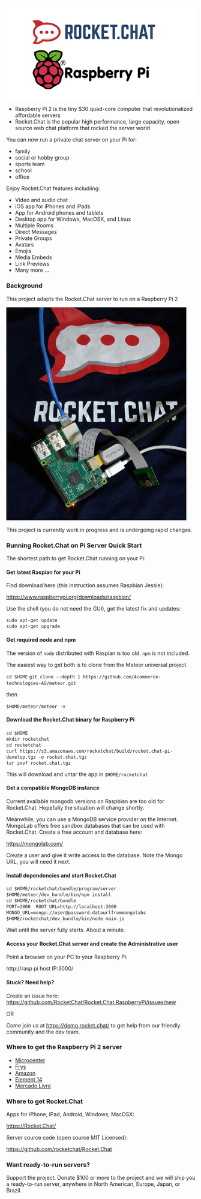 [![Rocket.Chat on Pi Logo](https://raw.githubusercontent.com/Sing-Li/bbug/master/images/raspberry-logo.png)](https://www.raspberrypi.org/)

* Raspberry Pi 2 is the tiny $30 quad-core computer that revolutionalized affordable servers
* Rocket.Chat is the popular high performance, large capacity, open source web chat platform that rocked the server world 

You can now run a private chat server on your Pi for:
* family
* social or hobby group
* sports team
* school
* office

Enjoy Rocket.Chat features includiing:
* Video and audio chat
* iOS app for iPhones and iPads
* App for Android phones and tablets 
* Desktop app for Windows, MacOSX, and Linux
* Multiple Rooms
* Direct Messages
* Private Groups
* Avatars
* Emojis
* Media Embeds
* Link Previews
* Many more ...

### Background

This project adapts the Rocket.Chat server to run on a Raspberry Pi 2 

<img src="https://raw.githubusercontent.com/Sing-Li/bbug/master/images/rockpismal.png" width="480">

This project is currently work in progress and is undergoing rapid changes.

### Running Rocket.Chat on Pi Server Quick Start

The shortest path to get Rocket.Chat running on your Pi:

#### Get latest Raspian for your Pi

Find download here (this instruction assumes Raspbian Jessie):

https://www.raspberrypi.org/downloads/raspbian/

Use the shell (you do not need the GUI), get the latest fix and updates:

```
sudo apt-get update
sudo apt-get upgrade
```

####  Get required node and npm

The version of `node` distributed with Raspian is too old.  `npm` is not included.

The easiest way to get both is to clone from the Meteor universal project.

`cd $HOME`
`git clone --depth 1 https://github.com/4commerce-technologies-AG/meteor.git`

then

`$HOME/meteor/meteor -v`

####  Download the Rocket.Chat binary for Raspberry Pi

````
cd $HOME
mkdir rocketchat
cd rocketchat
curl https://s3.amazonaws.com/rocketchat/build/rocket.chat-pi-develop.tgz -o rocket.chat.tgz
tar zxvf rocket.chat.tgz
````

This will download and untar the app in `$HOME/rocketchat`

#### Get a compatible MongoDB instance

Current available mongodb versions on Raspbian are too old for Rocket.Chat. Hopefully the
situation will change shortly.

Meanwhile, you can use a MongoDB service provider on the Internet.  MongoLab offers 
free sandbox databases that can be used with Rocket.Chat.  Create a free account and
database here:

https://mongolab.com/

Create a user and give it write access to the database.  Note the Mongo URL, you will
need it next.

#### Install dependencies and start Rocket.Chat

```
cd $HOME/rocketchat/bundle/program/server
$HOME/meteor/dev_bundle/bin/npm install
cd $HOME/rocketchat/bundle
PORT=3000  ROOT_URL=http://localhost:3000   MONGO_URL=mongo://user@password:dataurlfrommongolabs    $HOME/rocketchat/dev_bundle/bin/node main.js
```

Wait until the server fully starts. About a minute.

#### Access your Rocket.Chat server and create the Administrative user

Point a browser on your PC to your Raspberry Pi:

http://rasp pi host IP:3000/

#### Stuck?  Need help?

Create an issue here:     https://github.com/RocketChat/Rocket.Chat.RaspberryPi/issues/new

OR

Come join us at https://demo.rocket.chat/ to get help from our friendly community and the dev team.

### Where to get the Raspberry Pi 2 server
* [Microcenter](http://www.microcenter.com/product/447313/2_Model_B_Development_Board)
* [Frys](http://frys.com/product/8402328?site=sr:SEARCH:MAIN_RSLT_PG)
* [Amazon](http://www.amazon.com/Raspberry-Pi-Model-Project-Board/dp/B00T2U7R7I)
* [Element 14](http://www.element14.com/community/community/raspberry-pi/raspberrypi2)
* [Mercado Livre](http://lista.mercadolivre.com.br/raspberry-pi-2-1gb#D)

### Where to get Rocket.Chat

Apps for iPhone, iPad, Android, Windows, MacOSX:

https://Rocket.Chat/

Server source code (open source MIT Licensed):

https://github.com/rocketchat/Rocket.Chat

### Want ready-to-run servers?

Support the project.  Donate $100 or more to the project and we will ship you a ready-to-run server, anywhere in North American, Europe, Japan, or Brazil.
